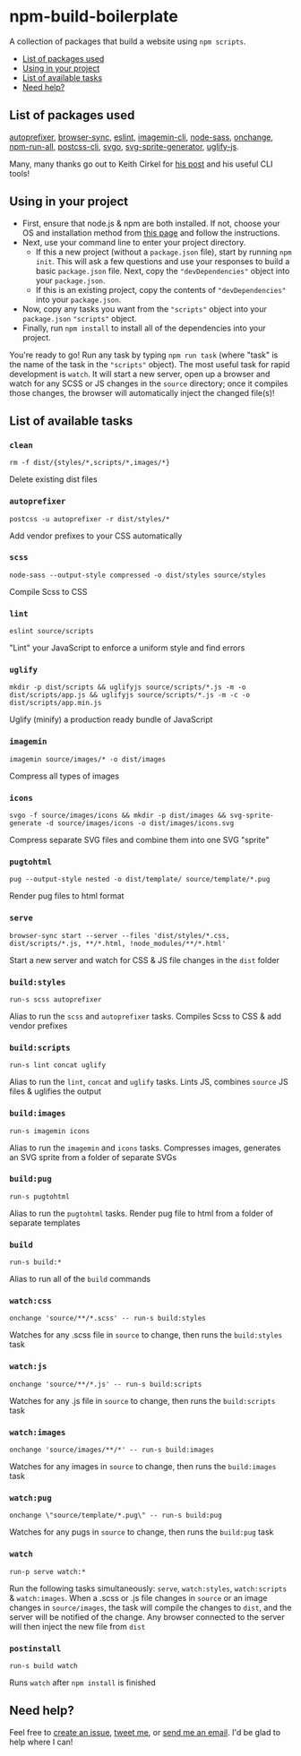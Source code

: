 # npm-build-boilerplate

A collection of packages that build a website using `npm scripts`.

* [List of packages used](#list-of-packages-used)
* [Using in your project](#using-in-your-project)
* [List of available tasks](#list-of-available-tasks)
* [Need help?](#need-help)

## List of packages used
[autoprefixer](https://github.com/postcss/autoprefixer), [browser-sync](https://github.com/Browsersync/browser-sync), [eslint](https://github.com/eslint/eslint), [imagemin-cli](https://github.com/imagemin/imagemin-cli), [node-sass](https://github.com/sass/node-sass), [onchange](https://github.com/Qard/onchange), [npm-run-all](https://github.com/mysticatea/npm-run-all), [postcss-cli](https://github.com/code42day/postcss-cli), [svgo](https://github.com/svg/svgo), [svg-sprite-generator](https://github.com/frexy/svg-sprite-generator), [uglify-js](https://github.com/mishoo/UglifyJS2).

Many, many thanks go out to Keith Cirkel for [his post](http://blog.keithcirkel.co.uk/how-to-use-npm-as-a-build-tool/) and his useful CLI tools!

## Using in your project
* First, ensure that node.js & npm are both installed. If not, choose your OS and installation method from [this page](https://nodejs.org/en/download/package-manager/) and follow the instructions.
* Next, use your command line to enter your project directory.
  * If this a new project (without a `package.json` file), start by running `npm init`. This will ask a few questions and use your responses to build a basic `package.json` file. Next, copy the `"devDependencies"` object into your `package.json`.
  * If this is an existing project, copy the contents of `"devDependencies"` into your `package.json`.
* Now, copy any tasks you want from the `"scripts"` object into your `package.json` `"scripts"` object.
* Finally, run `npm install` to install all of the dependencies into your project.

You're ready to go! Run any task by typing `npm run task` (where "task" is the name of the task in the `"scripts"` object). The most useful task for rapid development is `watch`. It will start a new server, open up a browser and watch for any SCSS or JS changes in the `source` directory; once it compiles those changes, the browser will automatically inject the changed file(s)!

## List of available tasks
### `clean`
  `rm -f dist/{styles/*,scripts/*,images/*}`

  Delete existing dist files

### `autoprefixer`
  `postcss -u autoprefixer -r dist/styles/*`

  Add vendor prefixes to your CSS automatically

### `scss`
  `node-sass --output-style compressed -o dist/styles source/styles`

  Compile Scss to CSS

### `lint`
  `eslint source/scripts`

  "Lint" your JavaScript to enforce a uniform style and find errors

### `uglify`
  `mkdir -p dist/scripts && uglifyjs source/scripts/*.js -m -o dist/scripts/app.js && uglifyjs source/scripts/*.js -m -c -o dist/scripts/app.min.js`

  Uglify (minify) a production ready bundle of JavaScript

### `imagemin`
  `imagemin source/images/* -o dist/images`

  Compress all types of images

### `icons`
  `svgo -f source/images/icons && mkdir -p dist/images && svg-sprite-generate -d source/images/icons -o dist/images/icons.svg`

  Compress separate SVG files and combine them into one SVG "sprite"

### `pugtohtml`
  `pug --output-style nested -o dist/template/ source/template/*.pug`

  Render pug files to html format

### `serve`
  `browser-sync start --server --files 'dist/styles/*.css, dist/scripts/*.js, **/*.html, !node_modules/**/*.html'`

  Start a new server and watch for CSS & JS file changes in the `dist` folder

### `build:styles`
  `run-s scss autoprefixer`

  Alias to run the `scss` and `autoprefixer` tasks. Compiles Scss to CSS & add vendor prefixes

### `build:scripts`
  `run-s lint concat uglify`

  Alias to run the `lint`, `concat` and `uglify` tasks. Lints JS, combines `source` JS files & uglifies the output

### `build:images`
  `run-s imagemin icons`

  Alias to run the `imagemin` and `icons` tasks. Compresses images, generates an SVG sprite from a folder of separate SVGs

### `build:pug`
  `run-s pugtohtml`

  Alias to run the `pugtohtml` tasks. Render pug file to html from a folder of separate templates

### `build`
  `run-s build:*`

  Alias to run all of the `build` commands

### `watch:css`
  `onchange 'source/**/*.scss' -- run-s build:styles`

  Watches for any .scss file in `source` to change, then runs the `build:styles` task

### `watch:js`
  `onchange 'source/**/*.js' -- run-s build:scripts`

  Watches for any .js file in `source` to change, then runs the `build:scripts` task

### `watch:images`
  `onchange 'source/images/**/*' -- run-s build:images`

  Watches for any images in `source` to change, then runs the `build:images` task

### `watch:pug`
  `onchange \"source/template/*.pug\" -- run-s build:pug`

  Watches for any pugs in `source` to change, then runs the `build:pug` task

### `watch`
  `run-p serve watch:*`

  Run the following tasks simultaneously: `serve`, `watch:styles`, `watch:scripts` & `watch:images`. When a .scss or .js file changes in `source` or an image changes in `source/images`, the task will compile the changes to `dist`, and the server will be notified of the change. Any browser connected to the server will then inject the new file from `dist`

### `postinstall`
  `run-s build watch`

  Runs `watch` after `npm install` is finished


## Need help?
Feel free to [create an issue](https://github.com/clubjolly/npm-task-runner/issues), [tweet me](http://twitter.com/laphilosophias), or [send me an email](mailto:erdemarslan@ymail.com). I'd be glad to help where I can!
